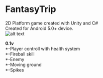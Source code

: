 # FantasyTrip
2D Platform game created with Unity and C# <br>
Created for Android 5.0+ device.<br>
![alt text](https://i.imgur.com/blyg9BT.png)






**0.1v**<br>
*-Player controll with health system<br>
*-Fireball skill<br>
*-Enemy <br>
*-Moving ground<br>
*-Spikes<br>
